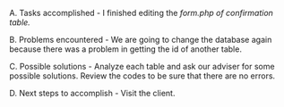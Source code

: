 A. Tasks accomplished - I finished editing the _form.php of confirmation table._

B. Problems encountered - We are going to change the database again because there was a problem in getting the id of another table.

C. Possible solutions - Analyze each table and ask our adviser for some possible solutions. Review the codes to be sure that there are no errors.

D. Next steps to accomplish - Visit the client.
